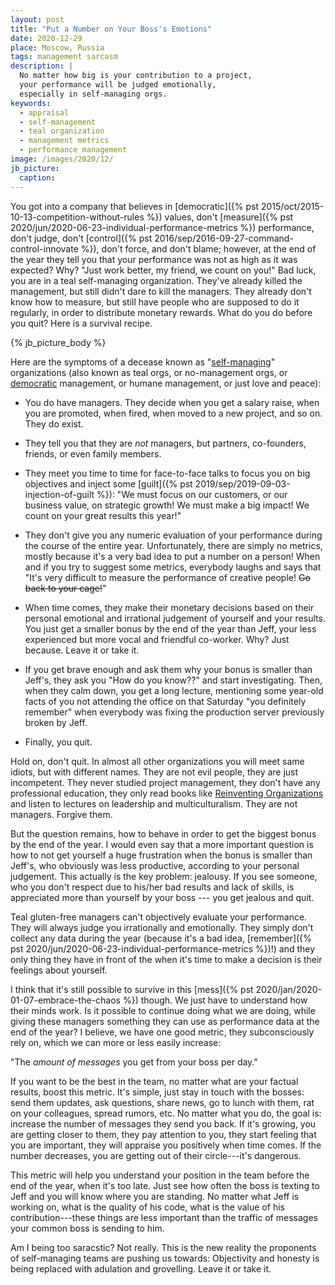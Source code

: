 ```yaml
---
layout: post
title: "Put a Number on Your Boss's Emotions"
date: 2020-12-29
place: Moscow, Russia
tags: management sarcasm
description: |
  No matter how big is your contribution to a project,
  your performance will be judged emotionally,
  especially in self-managing orgs.
keywords:
  - appraisal
  - self-management
  - teal organization
  - management metrics
  - performance management
image: /images/2020/12/
jb_picture:
  caption:
---
```


You got into a company that believes in
[democratic]({% pst 2015/oct/2015-10-13-competition-without-rules %})
values, don't [measure]({% pst 2020/jun/2020-06-23-individual-performance-metrics %})
performance, don't judge, don't
[control]({% pst 2016/sep/2016-09-27-command-control-innovate %}), don't force, and
don't blame; however, at the end of the year they tell you that
your performance was not as high as it was expected? Why?
"Just work better, my friend, we count on you!"
Bad luck, you are in a teal self-managing organization. They've already
killed the management, but still didn't dare to kill the managers.
They already don't know how to measure, but still have people who are
supposed to do it regularly, in order to distribute monetary rewards.
What do you do before you quit? Here is a survival recipe.

<!--more-->

{% jb_picture_body %}

Here are the symptoms of a decease known as
"[self-managing](https://en.wikipedia.org/wiki/Workers'_self-management)"
organizations (also known as teal orgs, or no-management orgs, or
[democratic](https://en.wikipedia.org/wiki/Management_style#Democratic)
management, or humane management, or just love and peace):

  * You do have managers. They decide when you get a salary raise,
    when you are promoted, when fired, when moved to a new project,
    and so on. They do exist.

  * They tell you that they are _not_ managers, but partners,
    co-founders, friends, or even family members.

  * They meet you time to time for face-to-face talks
    to focus you on big objectives and inject some
    [guilt]({% pst 2019/sep/2019-09-03-injection-of-guilt %}):
    "We must focus on our customers, or our business value, on strategic
    growth! We must make a big impact! We count on your great results
    this year!"

  * They don't give you any numeric evaluation of your performance
    during the course of the entire year.
    Unfortunately, there are simply no metrics, mostly because it's a very bad idea
    to put a number on a person! When and if you try to suggest some metrics,
    everybody laughs and says that "It's very difficult to measure
    the performance of creative people! <del>Go back to your cage!</del>"

  * When time comes, they make their monetary decisions based on their personal
    emotional and irrational judgement of yourself and your results.
    You just get a smaller bonus by the end of the year than Jeff, your
    less experienced but more vocal and friendful co-worker.
    Why? Just because. Leave it or take it.

  * If you get brave enough and ask them why your bonus is smaller
    than Jeff's, they ask you "How do you know??"
    and start investigating. Then, when they
    calm down, you get a long lecture, mentioning some year-old
    facts of you not attending the office on that Saturday
    "you definitely remember" when everybody was fixing the production
    server previously broken by Jeff.

  * Finally, you quit.

Hold on, don't quit. In almost all other organizations you will
meet same idiots, but with different names. They are not evil people,
they are just incompetent. They never studied project management, they
don't have any professional education, they only read books like
[Reinventing Organizations](https://amzn.to/3mgxt7k) and listen
to lectures on leadership and multiculturalism. They are not managers.
Forgive them.

But the question remains, how to behave in order to get the biggest
bonus by the end of the year. I would even say that a more important question
is how to not get yourself a huge frustration when the bonus is smaller
than Jeff's, who obviously was less productive, according to your personal
judgement. This actually is the key problem: jealousy. If you see
someone, who you don't respect due to his/her bad results and lack
of skills, is appreciated more than yourself by your boss ---
you get jealous and quit.

Teal gluten-free managers can't objectively evaluate your performance.
They will always judge you irrationally and emotionally. They simply
don't collect any data during the year (because it's a bad idea,
[remember]({% pst 2020/jun/2020-06-23-individual-performance-metrics %})!)
and they only thing they have in front of the when it's time to make
a decision is their feelings about yourself.

I think that it's still possible to survive in this
[mess]({% pst 2020/jan/2020-01-07-embrace-the-chaos %}) though. We just
have to understand how their minds work.
Is it possible to continue doing what we are doing, while
giving these managers something they can use as performance data at the
end of the year? I believe, we have one good metric, they subconsciously
rely on, which we can more or less easily increase:

"The _amount of messages_ you get from your boss per day."

If you want to be the best in the team, no matter what are your
factual results, boost this metric. It's simple, just stay in touch
with the bosses: send them updates, ask questions, share news, go
to lunch with them, rat on your colleagues, spread rumors, etc.
No matter what you do, the goal is: increase the number of messages
they send you back. If it's growing, you are getting closer to them,
they pay attention to you, they start feeling that you are important,
they will appraise you positively when time comes. If the number
decreases, you are getting out of their circle---it's dangerous.

This metric will help you understand your position in the team before
the end of the year, when it's too late. Just see how often the boss
is texting to Jeff and you will know where you are standing. No matter
what Jeff is working on, what is the quality of his code, what is the
value of his contribution---these things are less important than the
traffic of messages your common boss is sending to him.

Am I being too saracstic? Not really. This is the new reality
the proponents of self-managing teams are pushing us towards:
Objectivity and honesty is being replaced with adulation and grovelling.
Leave it or take it.



